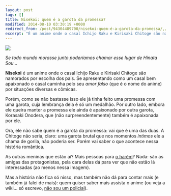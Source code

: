 ```yaml
---
layout: post
tags: []
title: Nisekoi: quem é a garota da promessa?
modified: 2014-08-10 03:30:19 +0000
redirect_from: /post/94304489700/nisekoi-quem-é-a-garota-da-promessa/,/post/94304489700/
excerpt: "É um anime onde o casal Ichijo Raku e Kirisaki Chitoge são namorados por escolha dos pais."
---
```


![](http://38.media.tumblr.com/24e187ed9d2c8e3398efcb19fcd5a9e9/tumblr_inline_n9xvimiUQ31qju32f.jpg)

*Se todo mundo morasse junto poderíamos chamar esse lugar de Hinata Sou…*

**Nisekoi** é um anime onde o casal Ichijo Raku e Kirisaki Chitoge são
namorados por escolha dos pais. Se apresentando como um casal bem
apaixonado o casal caminha pelo seu *amor falso* (que é o nome do anime)
por situações diversas e cômicas.

Porém, como se não bastasse isso ele já tinha feito uma promessa com uma
garota, cuja lembrança dela é só um medalhão. Por outro lado, embora ele
queira manter a promessa ele ainda é apaixonado por outra garota,
Korasaki Onodera, que (não surpreendentemente) também é apaixonada por
ele.

Ora, ele não sabe quem é a garota da promessa: vai que é uma das duas. A
Chitoge não seria, claro: uma garota brutal que nos momentos *íntimos*
ele a chama de gorila, não poderia ser. Porém vai saber o que acontece
nessa história romântica.

As outras meninas que estão aí? Mais pessoas para [o
harém](http://img1.wikia.nocookie.net/__cb20121011190417/toloveru/es/images/thumb/b/bb/El_Plan_Harem.jpg/500px-El_Plan_Harem.jpg)?
Nada: são as amigas das protagonistas, pela cara delas dá para ver que
não estão lá interessadas (ao menos nessa imagem).

Mas a história não fica só nisso, mas também não dá para contar mais (e
também já falei de mais): quem quiser saber mais assista o anime (ou
veja a wiki… só escrevo, [não sou um
policial](https://i.imgur.com/mSHi8.jpg)).

